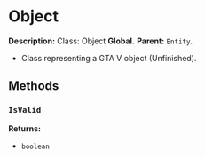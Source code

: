 # Object

**Description:** Class: Object
**Global.**
**Parent:** `Entity`.
- Class representing a GTA V object (Unfinished).

## Methods

### `IsValid`


**Returns:**
- `boolean` 

